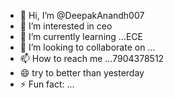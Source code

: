 - 👋 Hi, I’m @DeepakAnandh007
- 👀 I’m interested in ceo
- 🌱 I’m currently learning ...ECE
- 💞️ I’m looking to collaborate on ...
- 📫 How to reach me ...7904378512
- 😄  try to better than yesterday
- ⚡ Fun fact: ...

<!---
DeepakAnandh007/DeepakAnandh007 is a ✨ special ✨ repository because its `README.md` (this file) appears on your GitHub profile.
You can click the Preview link to take a look at your changes.
--->
